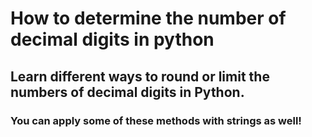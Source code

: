 # How to determine the number of decimal digits in python
## Learn different ways to round or limit the numbers of decimal digits in Python.
### You can apply some of these methods with strings as well!


